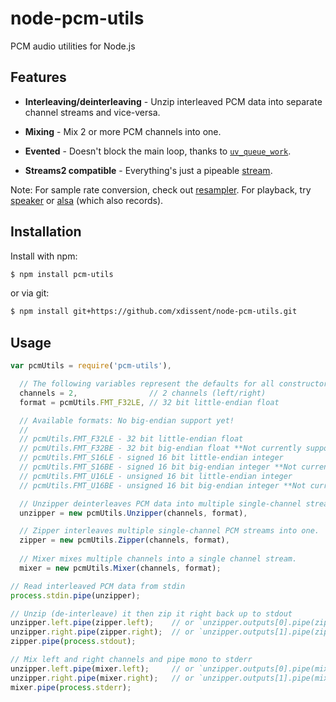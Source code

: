 node-pcm-utils
==============

PCM audio utilities for Node.js


Features
--------

* **Interleaving/deinterleaving** - Unzip interleaved PCM data into separate channel streams and vice-versa.

* **Mixing** - Mix 2 or more PCM channels into one.

* **Evented** - Doesn't block the main loop, thanks to [`uv_queue_work`](http://nikhilm.github.io/uvbook/threads.html#libuv-work-queue).

* **Streams2 compatible** - Everything's just a pipeable [stream](http://nodejs.org/api/stream.html).

Note: For sample rate conversion, check out [resampler](https://npmjs.org/package/resampler). For playback, try [speaker](https://npmjs.org/package/speaker) or [alsa](https://npmjs.org/package/alsa) (which also records).


Installation
------------

Install with npm:

```sh
$ npm install pcm-utils
```

or via git:

```sh
$ npm install git+https://github.com/xdissent/node-pcm-utils.git
```


Usage
-----

```js
var pcmUtils = require('pcm-utils'),

  // The following variables represent the defaults for all constructors.
  channels = 2,                // 2 channels (left/right)
  format = pcmUtils.FMT_F32LE, // 32 bit little-endian float

  // Available formats: No big-endian support yet!
  //
  // pcmUtils.FMT_F32LE - 32 bit little-endian float
  // pcmUtils.FMT_F32BE - 32 bit big-endian float **Not currently supported**
  // pcmUtils.FMT_S16LE - signed 16 bit little-endian integer
  // pcmUtils.FMT_S16BE - signed 16 bit big-endian integer **Not currently supported**
  // pcmUtils.FMT_U16LE - unsigned 16 bit little-endian integer
  // pcmUtils.FMT_U16BE - unsigned 16 bit big-endian integer **Not currently supported**

  // Unzipper deinterleaves PCM data into multiple single-channel streams.
  unzipper = new pcmUtils.Unzipper(channels, format),

  // Zipper interleaves multiple single-channel PCM streams into one.
  zipper = new pcmUtils.Zipper(channels, format),
  
  // Mixer mixes multiple channels into a single channel stream.
  mixer = new pcmUtils.Mixer(channels, format);

// Read interleaved PCM data from stdin
process.stdin.pipe(unzipper);

// Unzip (de-interleave) it then zip it right back up to stdout
unzipper.left.pipe(zipper.left);    // or `unzipper.outputs[0].pipe(zipper.inputs[0]);
unzipper.right.pipe(zipper.right);  // or `unzipper.outputs[1].pipe(zipper.inputs[1]);
zipper.pipe(process.stdout);

// Mix left and right channels and pipe mono to stderr
unzipper.left.pipe(mixer.left);     // or `unzipper.outputs[0].pipe(mixer.inputs[0]);
unzipper.right.pipe(mixer.right);   // or `unzipper.outputs[1].pipe(mixer.inputs[1]);
mixer.pipe(process.stderr);
```
